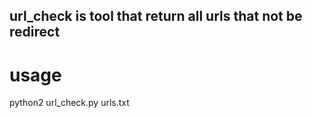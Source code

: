 ## url_check is tool that return all urls that not be redirect
# usage
python2 url_check.py urls.txt
